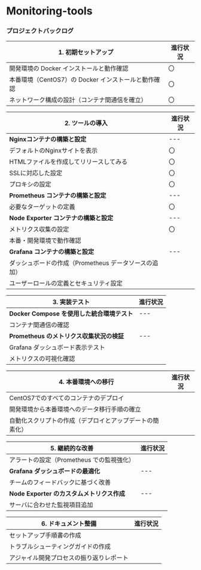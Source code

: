 # Monitoring-tools

### **プロジェクトバックログ**

|**1. 初期セットアップ**|進行状況|
|----|----|
|開発環境の Docker インストールと動作確認|〇|
|本番環境（CentOS7）の Docker インストールと動作確認|〇|
|ネットワーク構成の設計（コンテナ間通信を確立）|〇|

|**2. ツールの導入**|進行状況|
|----|----|
|**Nginxコンテナの構築と設定**|---|
|デフォルトのNginxサイトを表示|〇|
|HTMLファイルを作成してリリースしてみる|〇|
|SSLに対応した設定|〇|
|プロキシの設定|〇|
|**Prometheus コンテナの構築と設定**|---|
|必要なターゲットの定義|〇|
|**Node Exporter コンテナの構築と設定**|---|
|メトリクス収集の設定|〇|
|本番・開発環境で動作確認||
|**Grafana コンテナの構築と設定**|---|
|ダッシュボードの作成（Prometheus データソースの追加）||
|ユーザーロールの定義とセキュリティ設定||

|**3. 実装テスト**|進行状況|
|----|----|
|**Docker Compose を使用した統合環境テスト**|---|
|コンテナ間通信の確認||
|**Prometheus のメトリクス収集状況の検証**|---|
|Grafana ダッシュボード表示テスト||
|メトリクスの可視化確認

|**4. 本番環境への移行**|進行状況|
|----|----|
|CentOS7でのすべてのコンテナのデプロイ||
|開発環境から本番環境へのデータ移行手順の確立||
|自動化スクリプトの作成（デプロイとアップデートの簡素化）||

|**5. 継続的な改善**|進行状況|
|----|----|
|アラートの設定（Prometheus での監視強化）||
|**Grafana ダッシュボードの最適化**|---|
|チームのフィードバックに基づく改善||
|**Node Exporter のカスタムメトリクス作成**|---|
|サーバに合わせた監視項目追加||

|**6. ドキュメント整備**|進行状況|
|----|----|
|セットアップ手順書の作成||
|トラブルシューティングガイドの作成||
|アジャイル開発プロセスの振り返りレポート||
